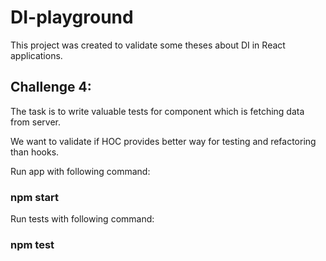# DI-playground
This project was created to validate some theses about DI in React applications.

## Challenge 4:

The task is to write valuable tests for component which is fetching data from server.

We want to validate if HOC provides better way for testing and refactoring than hooks.

Run app with following command:
### npm start

Run tests with following command:
### npm test